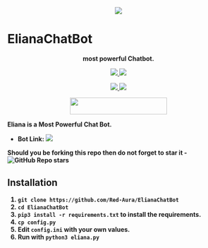 <p align="center">
  <img src="https://telegra.ph/file/d2fc5877a2f372b2f8e96.jpg">
</p>

# ElianaChatBot

<p align="center">
  <b>most powerful Chatbot.</b>
</p>

<p align="center">
<a href="https://www.python.org/" alt="made-with-python"> <img src="https://img.shields.io/badge/Made%20with-Python-1f425f.svg?style=flat&logo=python&color=red" /> </a>
<a href="https://github.com/Red-Aura/Eliana-Api" alt="Docker!"> <img src="https://aleen42.github.io/badges/src/docker.svg" /> </a>
</p>
<p align="center">
<a href="https://t.me/ElianaCommunity" alt="Group!"> <img src="https://aleen42.github.io/badges/src/telegram.svg" /> </a>
<a href="" alt="Red-Aura"> <img src="https://img.shields.io/badge/Built%20by-RedAura-yellow" /> </a>
</p>

<p align="center"><a href="https://heroku.com/deploy?template=https://github.com/Heyaaman-UB/ElianaChatBot"> <img src="https://img.shields.io/badge/Deploy%20To%20Heroku-black?style=for-the-badge&logo=heroku" width="220" height="38.45"/></a></p>

<b>Eliana is a Most Powerful Chat Bot.

* Bot Link:  <a href="https://t.me/elianachatbot/" alt="ElianaChatbot"> <img src="https://img.shields.io/badge/%F0%9F%A4%96%20-Eliana-Green" /> </a>

Should you be forking this repo then do not forget to star it - <img alt="GitHub Repo stars" src="https://img.shields.io/github/stars/Red-Aura/Eliana-Api?color=white&label=%F0%9F%8C%9F%20star">

## Installation

1. `git clone https://github.com/Red-Aura/ElianaChatBot`
2. `cd ElianaChatBot`
3. `pip3 install -r requirements.txt` to install the requirements.
4. `cp config.py`
5. Edit `config.ini` with your own values.
6. Run with `python3 eliana.py`


